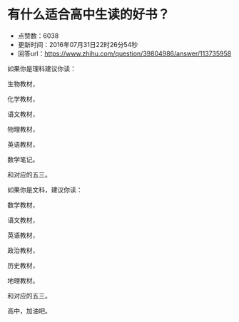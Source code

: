 # 有什么适合高中生读的好书？
- 点赞数：6038
- 更新时间：2016年07月31日22时26分54秒
- 回答url：https://www.zhihu.com/question/39804986/answer/113735958
<body>
 <p data-pid="LBPxbWhj">如果你是理科建议你读：</p>
 <p data-pid="_GN65c5X">生物教材，</p>
 <p data-pid="TKgKINFL">化学教材，</p>
 <p data-pid="yGdN70ls">语文教材，</p>
 <p data-pid="ZAMcqu3z">物理教材，</p>
 <p data-pid="4SS7YI9L">英语教材，</p>
 <p data-pid="7WLojPRY">数学笔记。</p>
 <p data-pid="HLaZzrAy">和对应的五三。</p>
 <p data-pid="q9U0CPVU">如果你是文科，建议你读：</p>
 <p data-pid="4qlsDTTE">数学教材，</p>
 <p data-pid="b6rqTy47">语文教材，</p>
 <p data-pid="hw5vFFxa">英语教材，</p>
 <p data-pid="P6n0T3uv">政治教材，</p>
 <p data-pid="_-2zdZ39">历史教材，</p>
 <p data-pid="QOTDCqhL">地理教材。</p>
 <p data-pid="iEhZq5BQ">和对应的五三。</p>
 <p data-pid="Mea3CW_1">高中，加油吧。</p>
</body>